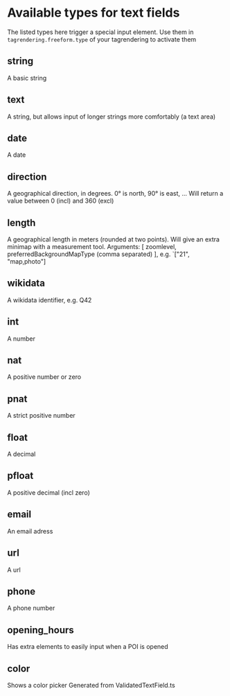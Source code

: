
# Available types for text fields

The listed types here trigger a special input element. Use them in `tagrendering.freeform.type` of your tagrendering to activate them

## string

A basic string

## text

A string, but allows input of longer strings more comfortably (a text area)

## date

A date

## direction

A geographical direction, in degrees. 0° is north, 90° is east, ... Will return a value between 0 (incl) and 360 (excl)

## length

A geographical length in meters (rounded at two points). Will give an extra minimap with a measurement tool. Arguments: [ zoomlevel, preferredBackgroundMapType (comma separated) ], e.g. `["21", "map,photo"]

## wikidata

A wikidata identifier, e.g. Q42

## int

A number

## nat

A positive number or zero

## pnat

A strict positive number

## float

A decimal

## pfloat

A positive decimal (incl zero)

## email

An email adress

## url

A url

## phone

A phone number

## opening_hours

Has extra elements to easily input when a POI is opened

## color

Shows a color picker Generated from ValidatedTextField.ts